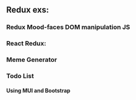 ## Redux exs:

### Redux Mood-faces DOM manipulation JS

### React Redux:

### Meme Generator
### Todo List

#### Using MUI and Bootstrap
